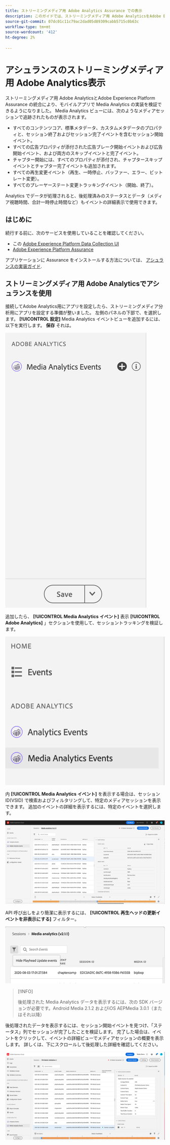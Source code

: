 ```yaml
---
title: ストリーミングメディア用 Adobe Analytics Assurance での表示
description: このガイドでは、ストリーミングメディア用 Adobe AnalyticsをAdobe Experience Platform Assurance と共に使用する方法を説明します。
source-git-commit: 07dc01c11c79ac2dad05d89309cabb5715c0b63c
workflow-type: tm+mt
source-wordcount: '412'
ht-degree: 2%

---
```



# アシュランスのストリーミングメディア用 Adobe Analytics表示

ストリーミングメディア用 Adobe AnalyticsとAdobe Experience Platform Assurance の統合により、モバイルアプリで Media Analytics の実装を検証できるようになりました。 Media Analytics ビューには、次のようなメディアセッションで追跡されたものが表示されます。

- すべてのコンテンツコア、標準メタデータ、カスタムメタデータのプロパティと、セッション終了およびセッション完了イベントを含むセッション開始イベント。
- すべての広告プロパティが添付された広告ブレーク開始イベントおよび広告開始イベント、および両方のスキップイベントと完了イベント。
- チャプター開始には、すべてのプロパティが添付され、チャプタースキップイベントとチャプター完了イベントも追加されます。
- すべての再生変更イベント（再生、一時停止、バッファー、エラー、ビットレート変更）。
- すべてのプレーヤーステート変更トラッキングイベント（開始、終了）。

Analytics でデータが処理されると、後処理済みのステータスとデータ（メディア視聴時間、合計一時停止時間など）もイベントの詳細表示で使用できます。

## はじめに

続行する前に、次のサービスを使用していることを確認してください。

- この [Adobe Experience Platform Data Collection UI](https://experience.adobe.com/#/data-collection/)
- [Adobe Experience Platform Assurance](https://experience.adobe.com/assurance)

アプリケーションに Assurance をインストールする方法については、 [アシュランスの実装ガイド](../tutorials/implement-assurance.md).

## ストリーミングメディア用 Adobe Analyticsでアシュランスを使用

接続してAdobe Analytics用にアプリを設定したら、ストリーミングメディア分析用にアプリを設定する準備が整いました。 左側のパネルの下部で、を選択します。 **[!UICONTROL 設定]** Media Analytics イベントビューを追加するには、以下を実行します。 **保存** それは。

![設定](./images/adobe-analytics-streaming-media/configure.png)

追加したら、 **[!UICONTROL Media Analytics イベント]** 表示 **[!UICONTROL Adobe Analytics]** 」セクションを使用して、セッショントラッキングを検証します。

![選択](./images/adobe-analytics-streaming-media/select.png)

内 **[!UICONTROL Media Analytics イベント]** を表示する場合は、セッション ID(VSID) で検索およびフィルタリングして、特定のメディアセッションを表示できます。 追加のイベントの詳細を表示するには、特定のイベントを選択します。

![メディアイベント](./images/adobe-analytics-streaming-media/media-events.png)

API 呼び出しをより簡潔に表示するには、 **[!UICONTROL 再生ヘッドの更新イベントを非表示にする]** フィルター。

![再生ヘッドを非表示](./images/adobe-analytics-streaming-media/hide-playhead.png)

>[!INFO]
>
>後処理された Media Analytics データを表示するには、次の SDK バージョンが必要です。Android Media 2.1.2 およびiOS AEPMedia 3.0.1（またはそれ以降）

後処理されたデータを表示するには、セッション開始イベントを見つけ、「ステータス」列でセッションが完了したことを検証します。 完了した場合は、イベントをクリックして、イベントの詳細ビューでメディアセッションの概要を表示します。 詳しくは、下にスクロールして後処理した詳細を確認してください。

![後処理済みのビュー](./images/adobe-analytics-streaming-media/post-processed-view.png)
